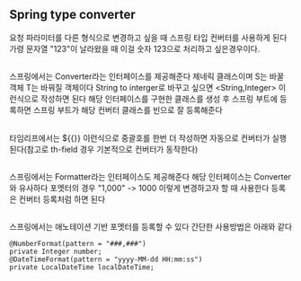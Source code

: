 ## Spring type converter
요청 파라미터를 다른 형식으로 변경하고 싶을 때 스프링 타입 컨버터를 사용하게 된다 가령 문자열 "123"이 날라왔을 때 이걸 숫자 123으로 처리하고 싶은경우이다.

##
스프링에서는 Converter라는 인터페이스를 제공해준다 제네릭 클래스이며 S는 바꿀 객체 T는 바꿔질 객체이다 String to interger로 바꾸고 싶으면 
<String,Integer> 이런식으로 작성하면 된다 해당 인터페이스를 구현한 클래스를 생성 후 스프링 부트에 등록하면 스프링 부트가 해당 컨버터 클래스를 빈으로 잘 등록해준다

##
타임리프에서는 ${{}} 이런식으로 중괄호를 한번 더 작성하면 자동으로 컨버터가 실행된다(참고로 th-field 경우 기본적으로 컨버터가 동작한다)

##
스프링에서는 Formatter라는 인터페이스도 제공해준다 해당 인터페이스는 Converter와 유사하다 포멧터의 경우 "1,000" -> 1000 이렇게 변경하고자 할 때 사용한다
등록은 컨버터 등록처럼 하면 된다

##
스프링에서는 애노테이션 기반 포멧터를 등록할 수 있다 간단한 사용방법은 아래와 같다

    @NumberFormat(pattern = "###,###")
    private Integer number;
    @DateTimeFormat(pattern = "yyyy-MM-dd HH:mm:ss")
    private LocalDateTime localDateTime;
